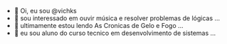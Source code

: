- 👋 Oi, eu sou @vichks
- 👀 sou interessado em ouvir música e resolver problemas de lógicas ...
- 🌱 ultimamente estou lendo As Cronicas de Gelo e Fogo ...
- 💞️ eu sou aluno do curso tecnico em desenvolvimento de sistemas ...


<!---
vichks/vichks is a ✨ special ✨ repository because its `README.md` (this file) appears on your GitHub profile.
You can click the Preview link to take a look at your changes.
--->
